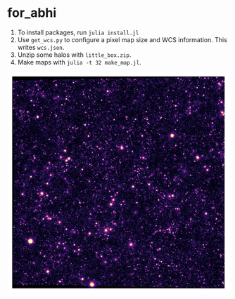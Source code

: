 # for_abhi

1. To install packages, run `julia install.jl`
2. Use `get_wcs.py` to configure a pixel map size and WCS information. This writes `wcs.json`.
3. Unzip some halos with `little_box.zip`.
4. Make maps with `julia -t 32 make_map.jl`.

<img src="test.png" 
alt="test"/></a>
